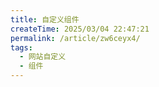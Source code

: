 ```yaml
---
title: 自定义组件
createTime: 2025/03/04 22:47:21
permalink: /article/zw6ceyx4/
tags:
  - 网站自定义
  - 组件
---
```


<CustomComponent />